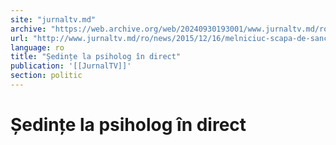 ```yaml
---
site: "jurnaltv.md"
archive: "https://web.archive.org/web/20240930193001/www.jurnaltv.md/ro/news/2015/12/16/melniciuc-scapa-de-sanctiune-10179439/"
url: "http://www.jurnaltv.md/ro/news/2015/12/16/melniciuc-scapa-de-sanctiune-10179439/"
language: ro
title: "Ședințe la psiholog în direct"
publication: '[[JurnalTV]]'
section: politic
---
```


# Ședințe la psiholog în direct

